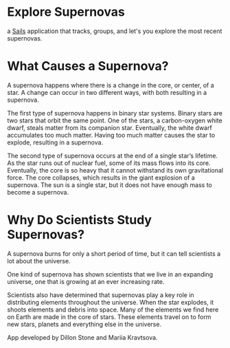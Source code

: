 # Explore Supernovas

a [Sails](http://sailsjs.org) application that tracks, groups, and let's you explore the most recent supernovas.

# What Causes a Supernova?
A supernova happens where there is a change in the core, or center, of a star. A change can occur in two different ways, with both resulting in a supernova.

The first type of supernova happens in binary star systems. Binary stars are two stars that orbit the same point. One of the stars, a carbon-oxygen white dwarf, steals matter from its companion star. Eventually, the white dwarf accumulates too much matter. Having too much matter causes the star to explode, resulting in a supernova.

The second type of supernova occurs at the end of a single star’s lifetime. As the star runs out of nuclear fuel, some of its mass flows into its core. Eventually, the core is so heavy that it cannot withstand its own gravitational force. The core collapses, which results in the giant explosion of a supernova. The sun is a single star, but it does not have enough mass to become a supernova.

# Why Do Scientists Study Supernovas?
A supernova burns for only a short period of time, but it can tell scientists a lot about the universe.

One kind of supernova has shown scientists that we live in an expanding universe, one that is growing at an ever increasing rate.

Scientists also have determined that supernovas play a key role in distributing elements throughout the universe. When the star explodes, it shoots elements and debris into space. Many of the elements we find here on Earth are made in the core of stars. These elements travel on to form new stars, planets and everything else in the universe.

App developed by Dillon Stone and Mariia Kravtsova.
